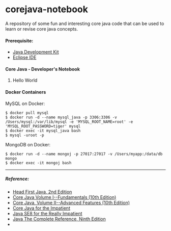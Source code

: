 # corejava-notebook
A repository of some fun and interesting core java code that can be used to learn or revise core java concepts.

#### Prerequisite:
- [Java Development Kit](http://www.oracle.com/technetwork/java/javase/downloads/index-jsp-138363.html)
- [Eclipse IDE](http://www.eclipse.org/downloads/packages)

#### Core Java - Developer's Notebook
1. Hello World

#### Docker Containers
MySQL on Docker:
```shell
$ docker pull mysql
$ docker run -d --name mysql_java -p 3306:3306 -v /Users/mysql:/var/lib/mysql -e 'MYSQL_ROOT_NAME=root' -e 'MYSQL_ROOT_PASSWORD=tiger' mysql
$ docker exec -it mysql_java bash
$ mysql -uroot -p
```

MongoDB on Docker:
```shell
$ docker run -d --name mongoj -p 27017:27017 -v /Users/myapp:/data/db mongo
$ docker exec -it mongoj bash
```

---
##### Reference:
- [Head First Java, 2nd Edition](https://www.amazon.com/Head-First-Java-Kathy-Sierra/dp/0596009208)
- [Core Java Volume I--Fundamentals (10th Edition)](https://www.amazon.com/Core-Java-I-Fundamentals-10th/dp/0134177304)
- [Core Java, Volume II--Advanced Features (10th Edition)](https://www.amazon.com/Core-Java-II-Advanced-Features-10th/dp/0134177290)
- [Core Java for the Impatient](https://www.amazon.com/Core-Java-Impatient-Cay-Horstmann/dp/0321996321)
- [Java SE8 for the Really Impatient](https://www.amazon.com/Java-SE8-Really-Impatient-Course/dp/0321927761)
- [Java The Complete Reference, Ninth Edition](https://www.amazon.com/Java-Complete-Reference-Herbert-Schildt/dp/0071808558)
-